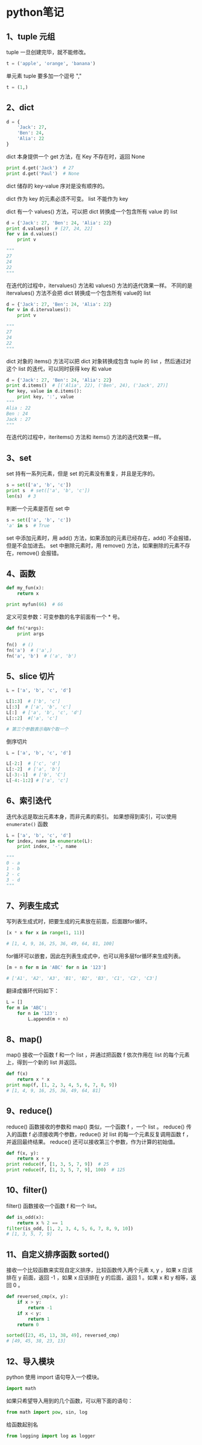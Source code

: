 # python笔记

## 1、tuple 元组
tuple 一旦创建完毕，就不能修改。
```python
t = ('apple', 'orange', 'banana')
```

单元素 tuple 要多加一个逗号 ","
```python
t = (1,)
```

## 2、dict
```python
d = {
	'Jack': 27,
	'Ben': 24,
	'Alia': 22
}
```
dict 本身提供一个 get 方法，在 Key 不存在时，返回 None
```python
print d.get('Jack')  # 27
print d.get('Paul')  # None
```
dict 储存的 key-value 序对是没有顺序的。

dict 作为 key 的元素必须不可变。 list 不能作为 key

dict 有一个 values() 方法，可以把 dict 转换成一个包含所有 value 的 list
```python
d = {'Jack': 27, 'Ben': 24, 'Alia': 22}
print d.values()  # [27, 24, 22]
for v in d.values()
	print v

"""
27
24
22
"""
```
在迭代的过程中，itervalues() 方法和 values() 方法的迭代效果一样。
不同的是 itervalues() 方法不会把 dict 转换成一个包含所有 value的 list
```python
d = {'Jack': 27, 'Ben': 24, 'Alia': 22}
for v in d.itervalues():
	print v

"""
27
24
22
"""
```

dict 对象的 items() 方法可以把 dict 对象转换成包含 tuple 的 list ，然后通过对这个 list 的迭代，可以同时获得 key 和 value
```python
d = {'Jack': 27, 'Ben': 24, 'Alia': 22}
print d.items()  # [('Alia', 22), ('Ben', 24), ('Jack', 27)]
for key, value in d.items():
	print key, ':', value
"""
Alia : 22
Ben : 24
Jack : 27
"""
```
在迭代的过程中，iteritems() 方法和 items() 方法的迭代效果一样。


## 3、set
set 持有一系列元素，但是 set 的元素没有重复，并且是无序的。
```python
s = set(['a', 'b', 'c'])
print s  # set(['a', 'b', 'c'])
len(s)  # 3
```
判断一个元素是否在 set 中
```python
s = set(['a', 'b', 'c'])
'a' in s  # True
```
set 中添加元素时，用 add() 方法，如果添加的元素已经存在，add() 不会报错，但是不会加进去。
set 中删除元素时，用 remove() 方法，如果删除的元素不存在，remove() 会报错。

## 4、函数
```python
def my_fun(x):
	return x

print myfun(66)  # 66
```
定义可变参数：可变参数的名字前面有一个 * 号。
```python
def fn(*args):
	print args

fn()  # ()
fn('a')  # ('a',)
fn('a', 'b')  # ('a', 'b')
```

## 5、slice 切片
```python
L = ['a', 'b', 'c', 'd']

L[1:3]  # ['b', 'c']
L[:3]  # ['a', 'b', 'c']
L[:]  # ['a', 'b', 'c', 'd']
L[::2]  #['a', 'c']

# 第三个参数表示每N个取一个
```
倒序切片
```python
L = ['a', 'b', 'c', 'd']

L[-2:]  # ['c', 'd']
L[:-2]  # ['a', 'b']
L[-3:-1]  # ['b', 'C']
L[-4:-1:2] # ['a', 'c']
```

## 6、索引迭代
迭代永远是取出元素本身，而非元素的索引。
如果想得到索引，可以使用 `enumerate()` 函数
```python
L = ['a', 'b', 'c', 'd']
for index, name in enumerate(L):
	print index, '-', name

"""
0 - a
1 - b
2 - c
3 - d
"""
```

## 7、列表生成式
写列表生成式时，把要生成的元素放在前面，后面跟for循环。
```python
[x * x for x in range(1, 11)]

# [1, 4, 9, 16, 25, 36, 49, 64, 81, 100]
```
for循环可以嵌套，因此在列表生成式中，也可以用多层for循环来生成列表。
```python
[m + n for m in 'ABC' for n in '123']

# ['A1', 'A2', 'A3', 'B1', 'B2', 'B3', 'C1', 'C2', 'C3']
```
翻译成循环代码如下：
```python
L = []
for m in 'ABC':
	for n in '123':
		L.append(m + n)
```

## 8、map()
map() 接收一个函数 f 和一个 list ，并通过把函数 f 依次作用在 list 的每个元素上，得到一个新的 list 并返回。
```python
def f(x)
	return x * x
print map(f, [1, 2, 3, 4, 5, 6, 7, 8, 9])
# [1, 4, 9, 16, 25, 36, 49, 64, 81]
```

## 9、reduce()
reduce() 函数接收的参数和 map() 类似，一个函数 f ，一个 list 。 reduce() 传入的函数 f 必须接收两个参数，reduce() 对 list 的每一个元素反复调用函数 f ，并返回最终结果。
reduce() 还可以接收第三个参数，作为计算的初始值。
```python
def f(x, y):
	return x + y
print reduce(f, [1, 3, 5, 7, 9])  # 25
print reduce(f, [1, 3, 5, 7, 9], 100)  # 125
```

## 10、filter()
filter() 函数接收一个函数 f 和一个 list。
```python
def is_odd(x):
	return x % 2 == 1
filter(is_odd, [1, 2, 3, 4, 5, 6, 7, 8, 9, 10])
# [1, 3, 5, 7, 9]
```

## 11、自定义排序函数 sorted()
接收一个比较函数来实现自定义排序，比较函数传入两个元素 x, y ，如果 x 应该排在 y 前面，返回 -1 ，如果 x 应该排在 y 的后面，返回 1 。如果 x 和 y 相等，返回 0 。
```python
def reversed_cmp(x, y):
	if x > y:
		return -1
	if x < y:
		return 1
	return 0

sorted([23, 45, 13, 38, 49], reversed_cmp)
# [49, 45, 38, 23, 13]
```

## 12、导入模块
python 使用 import 语句导入一个模块。
```python
import math
```
如果只希望导入用到的几个函数，可以用下面的语句：
```python
from math import pow, sin, log
```
给函数起别名
```python
from logging import log as logger
```
